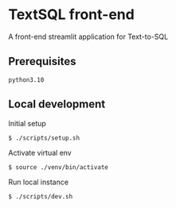 # TextSQL front-end

A front-end streamlit application for Text-to-SQL

## Prerequisites
`python3.10`

## Local development

Initial setup
```
$ ./scripts/setup.sh
```

Activate virtual env
```
$ source ./venv/bin/activate
```

Run local instance
```
$ ./scripts/dev.sh
```